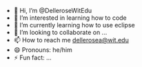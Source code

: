 - 👋 Hi, I’m @DelleroseWitEdu
- 👀 I’m interested in learning how to code
- 🌱 I’m currently learning how to use eclipse
- 💞️ I’m looking to collaborate on ...
- 📫 How to reach me dellerosea@wit.edu
- 😄 Pronouns: he/him
- ⚡ Fun fact: ...

<!---
DelleroseWitEdu/DelleroseWitEdu is a ✨ special ✨ repository because its `README.md` (this file) appears on your GitHub profile.
You can click the Preview link to take a look at your changes.
--->
